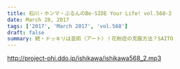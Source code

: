 ```yaml
---
title: 石川・ホンマ・ぶるんのBe-SIDE Your Life! vol.568-2
date: March 28, 2017
tags: ['2017', 'March 2017', 'vol.568']
draft: false
summary: 続・ドッキリは芸術（アート）！花粉症の克服方法？SAITO
---
```


http://project-phi.ddo.jp/ishikawa/ishikawa568_2.mp3